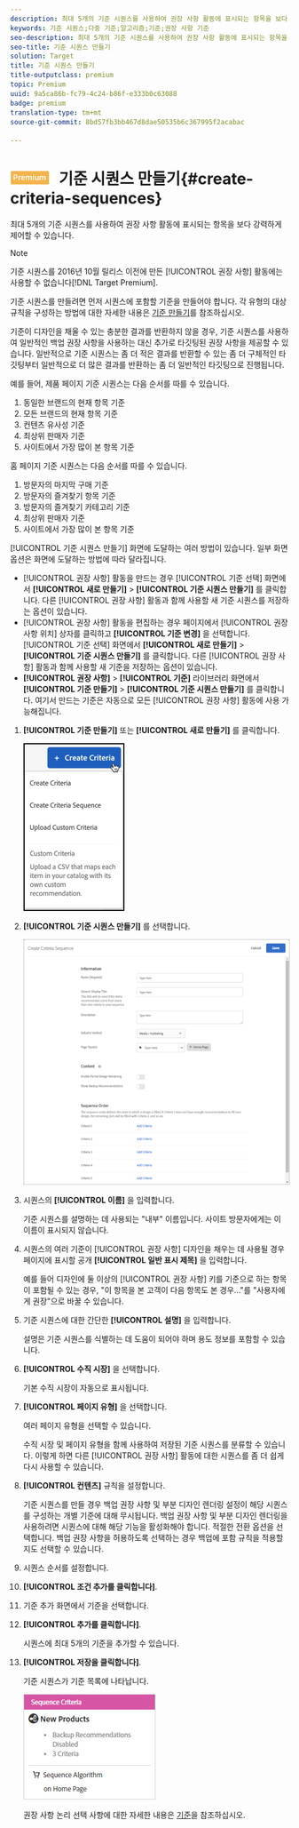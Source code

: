 ```yaml
---
description: 최대 5개의 기준 시퀀스를 사용하여 권장 사항 활동에 표시되는 항목을 보다 강력하게 제어할 수 있습니다.
keywords: 기준 시퀀스;다중 기준;알고리즘;기준;권장 사항 기준
seo-description: 최대 5개의 기준 시퀀스를 사용하여 권장 사항 활동에 표시되는 항목을 보다 강력하게 제어할 수 있습니다.
seo-title: 기준 시퀀스 만들기
solution: Target
title: 기준 시퀀스 만들기
title-outputclass: premium
topic: Premium
uuid: 9a5ca86b-fc79-4c24-b86f-e333b0c63088
badge: premium
translation-type: tm+mt
source-git-commit: 8bd57fb3bb467d8dae50535b6c367995f2acabac

---
```



# ![PREMIUM](/help/assets/premium.png) 기준 시퀀스 만들기{#create-criteria-sequences}

최대 5개의 기준 시퀀스를 사용하여 권장 사항 활동에 표시되는 항목을 보다 강력하게 제어할 수 있습니다.

>[!NOTE]
>
>기준 시퀀스를 2016년 10월 릴리스 이전에 만든 [!UICONTROL 권장 사항] 활동에는 사용할 수 없습니다[!DNL Target Premium].

기준 시퀀스를 만들려면 먼저 시퀀스에 포함할 기준을 만들어야 합니다. 각 유형의 대상 규칙을 구성하는 방법에 대한 자세한 내용은 [기준 만들기](../../c-recommendations/c-algorithms/create-new-algorithm.md#task_8A9CB465F28D44899F69F38AD27352FE)를 참조하십시오.

기준이 디자인을 채울 수 있는 충분한 결과를 반환하지 않을 경우, 기준 시퀀스를 사용하여 일반적인 백업 권장 사항을 사용하는 대신 추가로 타깃팅된 권장 사항을 제공할 수 있습니다. 일반적으로 기준 시퀀스는 좀 더 적은 결과를 반환할 수 있는 좀 더 구체적인 타깃팅부터 일반적으로 더 많은 결과를 반환하는 좀 더 일반적인 타깃팅으로 진행됩니다.

예를 들어, 제품 페이지 기준 시퀀스는 다음 순서를 따를 수 있습니다.

1. 동일한 브랜드의 현재 항목 기준
1. 모든 브랜드의 현재 항목 기준
1. 컨텐츠 유사성 기준
1. 최상위 판매자 기준
1. 사이트에서 가장 많이 본 항목 기준

홈 페이지 기준 시퀀스는 다음 순서를 따를 수 있습니다.

1. 방문자의 마지막 구매 기준
1. 방문자의 즐겨찾기 항목 기준
1. 방문자의 즐겨찾기 카테고리 기준
1. 최상위 판매자 기준
1. 사이트에서 가장 많이 본 항목 기준

[!UICONTROL 기준 시퀀스 만들기] 화면에 도달하는 여러 방법이 있습니다. 일부 화면 옵션은 화면에 도달하는 방법에 따라 달라집니다.

* [!UICONTROL 권장 사항] 활동을 만드는 경우 [!UICONTROL 기준 선택] 화면에서 **[!UICONTROL 새로 만들기]** &gt; **[!UICONTROL 기준 시퀀스 만들기]** 를 클릭합니다. 다른 [!UICONTROL 권장 사항] 활동과 함께 사용할 새 기준 시퀀스를 저장하는 옵션이 있습니다.
* [!UICONTROL 권장 사항] 활동을 편집하는 경우 페이지에서 [!UICONTROL 권장 사항 위치] 상자를 클릭하고 **[!UICONTROL 기준 변경]** 을 선택합니다. [!UICONTROL 기준 선택] 화면에서 **[!UICONTROL 새로 만들기]** &gt; **[!UICONTROL 기준 시퀀스 만들기]** 를 클릭합니다. 다른 [!UICONTROL 권장 사항] 활동과 함께 사용할 새 기준을 저장하는 옵션이 있습니다.
* **[!UICONTROL 권장 사항]** &gt; **[!UICONTROL 기준]** 라이브러리 화면에서 **[!UICONTROL 기준 만들기]** &gt; **[!UICONTROL 기준 시퀀스 만들기]** 를 클릭합니다. 여기서 만드는 기준은 자동으로 모든 [!UICONTROL 권장 사항] 활동에 사용 가능해집니다.

1. **[!UICONTROL 기준 만들기]** 또는 **[!UICONTROL 새로 만들기]** 를 클릭합니다.

   ![새 기준 만들기](/help/c-recommendations/c-algorithms/assets/button_CreateCriteria_new.png)

1. **[!UICONTROL 기준 시퀀스 만들기]** 를 선택합니다.

   ![](assets/CreateCriteriaSequence.png)

1. 시퀀스의 **[!UICONTROL 이름]** 을 입력합니다.

   기준 시퀀스를 설명하는 데 사용되는 &quot;내부&quot; 이름입니다. 사이트 방문자에게는 이 이름이 표시되지 않습니다.
1. 시퀀스의 여러 기준이 [!UICONTROL 권장 사항] 디자인을 채우는 데 사용될 경우 페이지에 표시할 공개 **[!UICONTROL 일반 표시 제목]** 을 입력합니다.

   예를 들어 디자인에 둘 이상의 [!UICONTROL 권장 사항] 키를 기준으로 하는 항목이 포함될 수 있는 경우, &quot;이 항목을 본 고객이 다음 항목도 본 경우...&quot;를 &quot;사용자에게 권장&quot;으로 바꿀 수 있습니다.
1. 기준 시퀀스에 대한 간단한 **[!UICONTROL 설명]** 을 입력합니다.

   설명은 기준 시퀀스를 식별하는 데 도움이 되어야 하며 용도 정보를 포함할 수 있습니다.
1. **[!UICONTROL 수직 시장]** 을 선택합니다.

   기본 수직 시장이 자동으로 표시됩니다.
1. **[!UICONTROL 페이지 유형]** 을 선택합니다.

   여러 페이지 유형을 선택할 수 있습니다.

   수직 시장 및 페이지 유형을 함께 사용하여 저장된 기준 시퀀스를 분류할 수 있습니다. 이렇게 하면 다른 [!UICONTROL 권장 사항] 활동에 대한 시퀀스를 좀 더 쉽게 다시 사용할 수 있습니다.
1. **[!UICONTROL 컨텐츠]** 규칙을 설정합니다.

   기준 시퀀스를 만들 경우 백업 권장 사항 및 부분 디자인 렌더링 설정이 해당 시퀀스를 구성하는 개별 기준에 대해 무시됩니다. 백업 권장 사항 및 부분 디자인 렌더링을 사용하려면 시퀀스에 대해 해당 기능을 활성화해야 합니다. 적절한 전환 옵션을 선택합니다. 백업 권장 사항을 허용하도록 선택하는 경우 백업에 포함 규칙을 적용할지도 선택할 수 있습니다.
1. 시퀀스 순서를 설정합니다.

1. **[!UICONTROL 조건 추가를 클릭합니다]**.
1. 기준 추가 화면에서 기준을 선택합니다.
1. **[!UICONTROL 추가를 클릭합니다]**.

   시퀀스에 최대 5개의 기준을 추가할 수 있습니다.
1. **[!UICONTROL 저장을 클릭합니다]**.

   기준 시퀀스가 기준 목록에 나타납니다.

   ![](assets/CriteriaSequenceCard.png)

   권장 사항 논리 선택 사항에 대한 자세한 내용은 [기준](../../c-recommendations/c-algorithms/algorithms.md#concept_4BD01DC437F543C0A13621C93A302750)을 참조하십시오.
